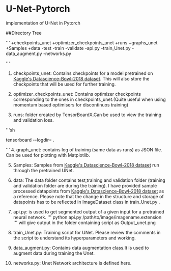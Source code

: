 # U-Net-Pytorch
implementation of U-Net in Pytorch

##Directory Tree

'''
+checkpoints_unet
+optimizer_checkpoints_unet
+runs
+graphs_unet
+Samples
+data
	-test
	-train
	-validate
-api.py
-train_Unet.py
-data_augment.py
-networks.py

'''
1. checkpoints_unet: Contains checkpoints for a model pretrained on [Kaggle's Datascience-Bowl-2018 dataset](https://www.kaggle.com/c/data-science-bowl-2018/data). This will also store the checkpoints that will be used for further training.

2. optimizer_checkpoints_unet: Contains optimizer checkpoints corresponding to the ones in checkpoints_unet.(Quite useful when using momentum based optimisers for discontinuos training)

3. runs: folder created by TensorBoardX.Can be used to view the training and validation loss. 

'''sh

tensorboard --logdir= .

'''
4. graph_unet: contains log of training (same data as runs) as JSON file. Can be used for plotting with Matplotlib.

5. Samples: Samples from [Kaggle's Datascience-Bowl-2018 dataset](https://www.kaggle.com/c/data-science-bowl-2018/data) run through the pretrained UNet.

6. data: The data folder contains test,training and validation folder (training and validation folder are during the training). I have provided sample processed datapoints from [Kaggle's Datascience-Bowl-2018 dataset](https://www.kaggle.com/c/data-science-bowl-2018/data) as a reference. Please note that the change in the structure and storage of datapoints has to be reflected in ImageDataset class in train_Unet.py .

7. api.py: is used to get segmented output of a given input for a pretrained neural network.
'''
python api.py /path/to/image/imagename.extension 
'''
will give output in the folder containing script as Output_unet.png

8. train_Unet.py: Training script for UNet. Please review the comments in the script to understand its hyperparameters and working.

9. data_augment.py: Contains data augmentation class.It is used to augment data during training the Unet.

10. networks.py: Unet Network architecture is defined here.